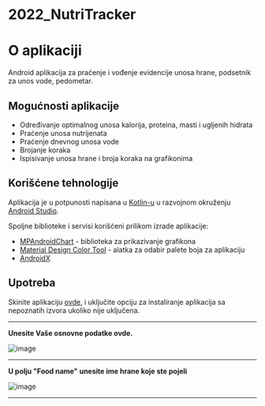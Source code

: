 # 2022_NutriTracker

# O aplikaciji
Android aplikacija za praćenje i vođenje evidencije unosa hrane, podsetnik za unos vode, pedometar.

## Mogućnosti aplikacije

+ Određivanje optimalnog unosa kalorija, proteina, masti i ugljenih hidrata
+ Praćenje unosa nutrijenata
+ Praćenje dnevnog unosa vode
+ Brojanje koraka
+ Ispisivanje unosa hrane i broja koraka na grafikonima

## Korišćene tehnologije

Aplikacija je u potpunosti napisana u [Kotlin-u](https://kotlinlang.org/) u razvojnom okruženju [Android Studio](https://developer.android.com/studio).

Spoljne biblioteke i servisi korišćeni prilikom izrade aplikacije: 
+ [MPAndroidChart](https://github.com/PhilJay/MPAndroidChart) - biblioteka za prikazivanje grafikona
+ [Material Design Color Tool](https://material.io/resources/color/#!/) - alatka za odabir palete boja za aplikaciju
+ [AndroidX](https://github.com/androidx/androidx) 

## Upotreba

Skinite aplikaciju [ovde](https://github.com/matf-pp/2022_NutriTracker/raw/main/nutritracker.apk), i uključite opciju za instaliranje aplikacija sa nepoznatih izvora ukoliko nije uključena.

---

**Unesite Vaše osnovne podatke ovde.**

![image](https://user-images.githubusercontent.com/62253006/166939788-ad9c88f3-5301-4314-99e4-a60ded8d0f29.png)

---
**U polju "Food name" unesite ime hrane koje ste pojeli**

![image](https://user-images.githubusercontent.com/62253006/166946378-c9a078a0-cfb3-47df-a8b0-057acd1f03f2.png)

---
